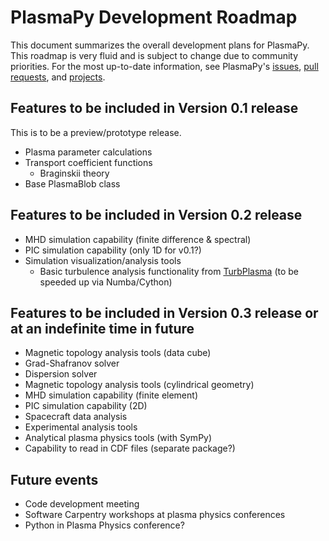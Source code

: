# PlasmaPy Development Roadmap

This document summarizes the overall development plans for PlasmaPy.
This roadmap is very fluid and is subject to change due to community
priorities.  For the most up-to-date information, see PlasmaPy's
[issues](https://github.com/PlasmaPy/plasmapy/issues), [pull
requests](https://github.com/PlasmaPy/plasmapy/pulls), and
[projects](https://github.com/PlasmaPy/PlasmaPy/projects).

## Features to be included in Version 0.1 release

This is to be a preview/prototype release.

- Plasma parameter calculations
- Transport coefficient functions
   - Braginskii theory
- Base PlasmaBlob class

## Features to be included in Version 0.2 release

- MHD simulation capability (finite difference & spectral)
- PIC simulation capability (only 1D for v0.1?)
- Simulation visualization/analysis tools
  - Basic turbulence analysis functionality from
    [TurbPlasma](https://github.com/tulasinandan/TurbPlasma) (to be
    speeded up via Numba/Cython)
    
## Features to be included in Version 0.3 release or at an indefinite time in future
- Magnetic topology analysis tools (data cube)
- Grad-Shafranov solver
- Dispersion solver
- Magnetic topology analysis tools (cylindrical geometry)
- MHD simulation capability (finite element)
- PIC simulation capability (2D)
- Spacecraft data analysis
- Experimental analysis tools
- Analytical plasma physics tools (with SymPy)
- Capability to read in CDF files (separate package?)

## Future events

- Code development meeting
- Software Carpentry workshops at plasma physics conferences
- Python in Plasma Physics conference?

